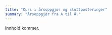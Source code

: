 ```yaml
---
title: "Kurs i årsoppgjør og sluttposteringer"
summary: "Årsoppgjør fra A til Å."
---
```

Innhold kommer.

